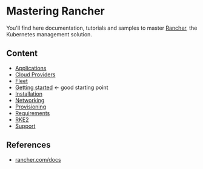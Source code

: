 # Mastering Rancher

You'll find here documentation, tutorials and samples to master [Rancher](https://rancher.com/), the Kubernetes management solution.

## Content

* [Applications](docs/apps.md)
* [Cloud Providers](docs/cloud-providers.md)
* [Fleet](docs/fleet.md)
* [Getting started](docs/getting-started.md) ← good starting point
* [Installation](docs/installation.md)
* [Networking](docs/networking.md)
* [Provisioning](docs/provisioning.md)
* [Requirements](docs/requirements.md)
* [RKE2](docs/rke2.md)
* [Support](docs/support.md)

## References

* [rancher.com/docs](https://rancher.com/docs/rancher/v2.6/en/)
